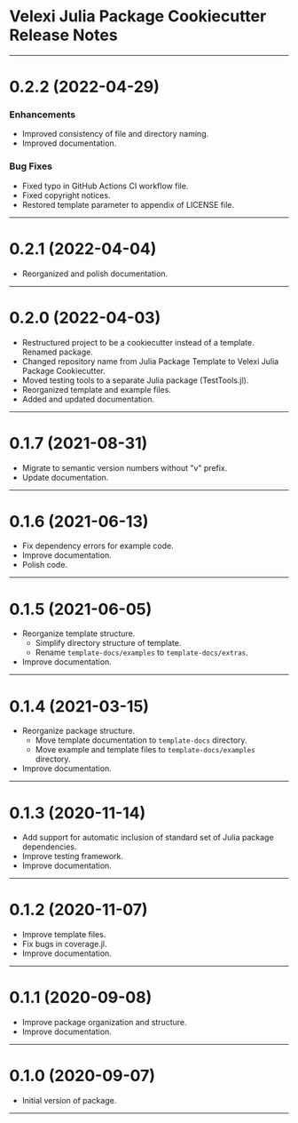 Velexi Julia Package Cookiecutter Release Notes
===============================================

-------------------------------------------------------------------------------
0.2.2 (2022-04-29)
==================

### Enhancements

* Improved consistency of file and directory naming.
* Improved documentation.

### Bug Fixes

* Fixed typo in GitHub Actions CI workflow file.
* Fixed copyright notices.
* Restored template parameter to appendix of LICENSE file.

-------------------------------------------------------------------------------
0.2.1 (2022-04-04)
==================
* Reorganized and polish documentation.

-------------------------------------------------------------------------------
0.2.0 (2022-04-03)
==================
* Restructured project to be a cookiecutter instead of a template. Renamed package.
* Changed repository name from Julia Package Template to Velexi Julia Package Cookiecutter.
* Moved testing tools to a separate Julia package (TestTools.jl).
* Reorganized template and example files.
* Added and updated documentation.

-------------------------------------------------------------------------------
0.1.7 (2021-08-31)
==================
* Migrate to semantic version numbers without "v" prefix.
* Update documentation.

-------------------------------------------------------------------------------
0.1.6 (2021-06-13)
==================
* Fix dependency errors for example code.
* Improve documentation.
* Polish code.

-------------------------------------------------------------------------------
0.1.5 (2021-06-05)
==================
* Reorganize template structure.
  * Simplify directory structure of template.
  * Rename `template-docs/examples` to `template-docs/extras`.
* Improve documentation.

-------------------------------------------------------------------------------
0.1.4 (2021-03-15)
==================
* Reorganize package structure.
  * Move template documentation to `template-docs` directory.
  * Move example and template files to `template-docs/examples` directory.
* Improve documentation.

-------------------------------------------------------------------------------
0.1.3 (2020-11-14)
==================
* Add support for automatic inclusion of standard set of Julia package
  dependencies.
* Improve testing framework.
* Improve documentation.

-------------------------------------------------------------------------------
0.1.2 (2020-11-07)
==================
* Improve template files.
* Fix bugs in coverage.jl.
* Improve documentation.

-------------------------------------------------------------------------------
0.1.1 (2020-09-08)
==================
* Improve package organization and structure.
* Improve documentation.

-------------------------------------------------------------------------------
0.1.0 (2020-09-07)
==================
* Initial version of package.

-------------------------------------------------------------------------------
